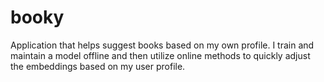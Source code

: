 # booky
Application that helps suggest books based on my own profile. I train and maintain a model offline and then utilize online methods to quickly adjust the embeddings based on my user profile. 
